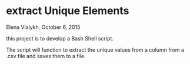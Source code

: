 # extract Unique Elements
Elena Vialykh, October 6, 2015

this project is to develop a Bash Shell script.

The script will function to extract the unique values from a column from a .csv file and saves them to a file.